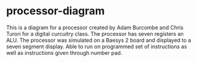 # processor-diagram

This is a diagram for a processor created by Adam Burcombe and Chris Turori for a digital curcuitry class. 
The processor has seven registers an ALU. The processor was simulated on a Baesys 2 board and displayed to a
seven segment display. Able to run on programmed set of instructions as well as instructions given through number pad. 

